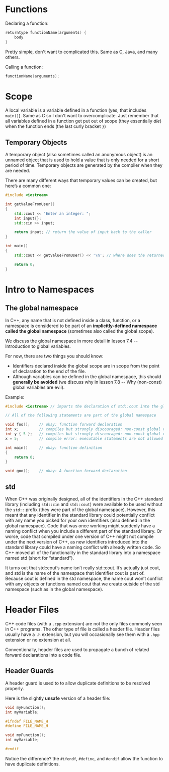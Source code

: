 # Functions

Declaring a function:

```cpp
returntype functionName(arguments) {
    body
}
```
Pretty simple, don't want to complicated this. Same as C, Java, and many others.

Calling a function:

```cpp
functionName(arguments);
```

# Scope

A local variable is a variable defined in a function (yes, that includes `main()`). Same as C so I don't want to overcomplicate.
Just remember that all variables defined in a function get put out of scope (they essentially *die*) when the function ends (the last curly bracket `}`)

## Temporary Objects

A temporary object (also sometimes called an anonymous object) is an unnamed object that is used to hold a value that is only needed for a short period of time. Temporary objects are generated by the compiler when they are needed.

There are many different ways that temporary values can be created, but here’s a common one:

```cpp
#include <iostream>

int getValueFromUser()
{
 	std::cout << "Enter an integer: ";
	int input{};
	std::cin >> input;

	return input; // return the value of input back to the caller
}

int main()
{
	std::cout << getValueFromUser() << '\n'; // where does the returned value get stored?

	return 0;
}
```
# Intro to Namespaces

## The global namespace

In C++, any name that is not defined inside a class, function, or a namespace is considered to be part of an **implicitly-defined namespace called the global namespace** (sometimes also called the global scope).

We discuss the global namespace in more detail in lesson 7.4 -- Introduction to global variables.

For now, there are two things you should know:

* Identifiers declared inside the global scope are in scope from the point of declaration to the end of the file.
* Although variables can be defined in the global namespace, this should **generally be avoided** (we discuss why in lesson 7.8 -- Why (non-const) global variables are evil).

Example:

```cpp
#include <iostream> // imports the declaration of std::cout into the global scope

// All of the following statements are part of the global namespace

void foo();    // okay: function forward declaration
int x;         // compiles but strongly discouraged: non-const global variable definition (without initializer)
int y { 5 };   // compiles but strongly discouraged: non-const global variable definition (with initializer)
x = 5;         // compile error: executable statements are not allowed in namespaces

int main()     // okay: function definition
{
    return 0;
}

void goo();    // okay: A function forward declaration
```

## std

When C++ was originally designed, all of the identifiers in the C++ standard library (including `std::cin` and `std::cout`) were available to be used without the `std::` prefix (they were part of the global namespace). However, this meant that any identifier in the standard library could potentially conflict with any name you picked for your own identifiers (also defined in the global namespace). Code that was once working might suddenly have a naming conflict when you include a different part of the standard library. Or worse, code that compiled under one version of C++ might not compile under the next version of C++, as new identifiers introduced into the standard library could have a naming conflict with already written code. So C++ moved all of the functionality in the standard library into a namespace named std (short for “standard”).

It turns out that std::cout‘s name isn’t really std::cout. It’s actually just cout, and std is the name of the namespace that identifier cout is part of. Because cout is defined in the std namespace, the name cout won’t conflict with any objects or functions named cout that we create outside of the std namespace (such as in the global namespace).

# Header Files

C++ code files (with a `.cpp` extension) are not the only files commonly seen in C++ programs. The other type of file is called a header file. Header files usually have a `.h` extension, but you will occasionally see them with a `.hpp` extension or no extension at all.

Conventionally, header files are used to propagate a bunch of related forward declarations into a code file.

## Header Guards

A header guard is used to to allow duplicate definitions to be resolved properly.

Here is the slightly **unsafe** version of a header file:

```cpp
void myFunction();
int myVariable;
```


```cpp
#ifndef FILE_NAME_H
#define FILE_NAME_H

void myFunction();
int myVariable;

#endif
```

Notice the difference? the `#ifendf`, `#define`, and `#endif` allow the function to have duplicate definitions.
